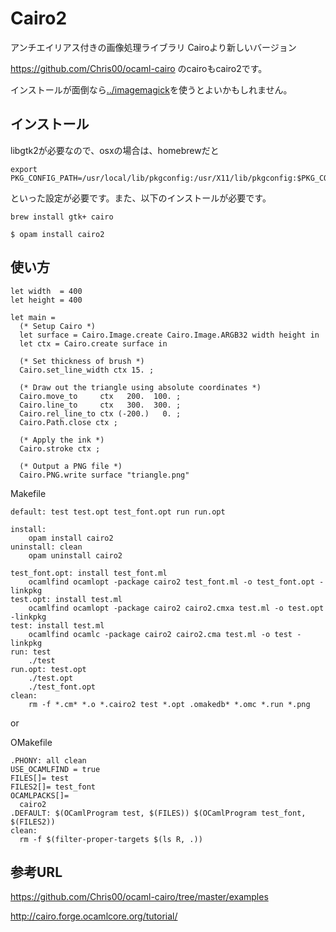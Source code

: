 # Cairo2

アンチエイリアス付きの画像処理ライブラリ
Cairoより新しいバージョン

https://github.com/Chris00/ocaml-cairo のcairoもcairo2です。

インストールが面倒なら[../imagemagick](imagemagick)を使うとよいかもしれません。


## インストール

libgtk2が必要なので、osxの場合は、homebrewだと
```
export PKG_CONFIG_PATH=/usr/local/lib/pkgconfig:/usr/X11/lib/pkgconfig:$PKG_CONFIG_PATH
```

といった設定が必要です。また、以下のインストールが必要です。

```
brew install gtk+ cairo
```

	$ opam install cairo2


## 使い方

```
let width  = 400
let height = 400

let main = 
  (* Setup Cairo *)
  let surface = Cairo.Image.create Cairo.Image.ARGB32 width height in
  let ctx = Cairo.create surface in

  (* Set thickness of brush *)
  Cairo.set_line_width ctx 15. ;

  (* Draw out the triangle using absolute coordinates *)
  Cairo.move_to     ctx   200.  100. ;
  Cairo.line_to     ctx   300.  300. ;
  Cairo.rel_line_to ctx (-200.)   0. ;
  Cairo.Path.close ctx ;

  (* Apply the ink *)
  Cairo.stroke ctx ;

  (* Output a PNG file *)
  Cairo.PNG.write surface "triangle.png"
```


Makefile

```
default: test test.opt test_font.opt run run.opt

install:
	opam install cairo2
uninstall: clean
	opam uninstall cairo2

test_font.opt: install test_font.ml
	ocamlfind ocamlopt -package cairo2 test_font.ml -o test_font.opt -linkpkg
test.opt: install test.ml
	ocamlfind ocamlopt -package cairo2 cairo2.cmxa test.ml -o test.opt -linkpkg
test: install test.ml
	ocamlfind ocamlc -package cairo2 cairo2.cma test.ml -o test -linkpkg
run: test
	./test
run.opt: test.opt
	./test.opt
	./test_font.opt
clean:
	rm -f *.cm* *.o *.cairo2 test *.opt .omakedb* *.omc *.run *.png
```
or

OMakefile

```
.PHONY: all clean
USE_OCAMLFIND = true
FILES[]= test
FILES2[]= test_font
OCAMLPACKS[]=
  cairo2
.DEFAULT: $(OCamlProgram test, $(FILES)) $(OCamlProgram test_font, $(FILES2))
clean:
  rm -f $(filter-proper-targets $(ls R, .))
```

## 参考URL

https://github.com/Chris00/ocaml-cairo/tree/master/examples

http://cairo.forge.ocamlcore.org/tutorial/
